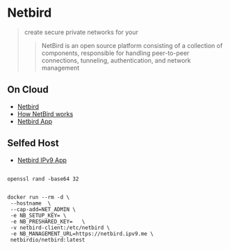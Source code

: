 # Netbird
> create secure private networks for your
>> NetBird is an open source platform consisting of a collection of components, responsible for handling peer-to-peer connections, tunneling, authentication, and network management
## On Cloud
- [Netbird](https://netbird.io/)
- [How NetBird works](https://docs.netbird.io/about-netbird/how-netbird-works)
- [Netbird App](https://app.netbird.io)
## Selfed Host
- [Netbird IPv9 App](https://netbird.ipv9.me/)
```

```
```
openssl rand -base64 32
```
```

```
```
docker run --rm -d \
 --hostname  \
 --cap-add=NET_ADMIN \
 -e NB_SETUP_KEY= \
 -e NB_PRESHARED_KEY=   \
 -v netbird-client:/etc/netbird \
 -e NB_MANAGEMENT_URL=https://netbird.ipv9.me \
 netbirdio/netbird:latest
```